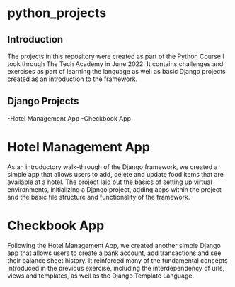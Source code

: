 # python_projects

## Introduction

The projects in this repository were created as part of the Python Course I took through The Tech Academy in June 2022. It contains challenges and exercises as part of learning the language as well as basic Django projects created as an introduction to the framework.


## Django Projects

-Hotel Management App
-Checkbook App

# Hotel Management App

As an introductory walk-through of the Django framework, we created a simple app that allows users to add, delete and update food items that are available at a hotel. The project laid out the basics of setting up virtual environments, initializing a Django project, adding apps within the project and the basic file structure and functionality of the framework.

# Checkbook App

Following the Hotel Management App, we created another simple Django app that allows users to create a bank account, add transactions and see their balance sheet history. It reinforced many of the fundamental concepts introduced in the previous exercise, including the interdependency of urls, views and templates, as well as the Django Template Language. 
